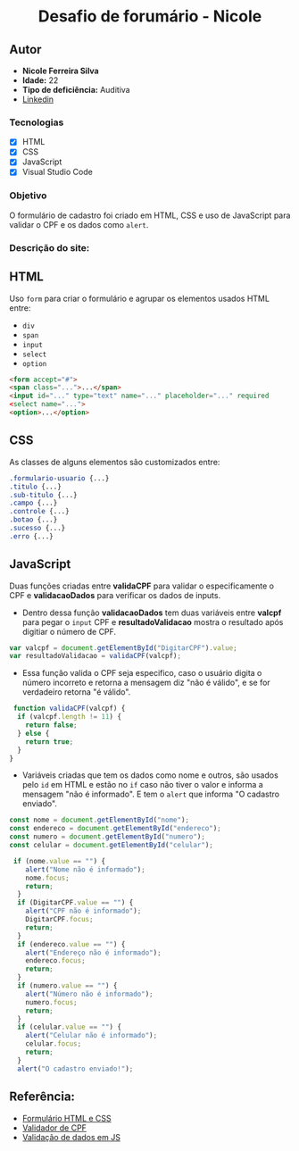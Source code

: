 <h1 align="center">
Desafio de forumário - Nicole
</h1>

## Autor

- **Nicole Ferreira Silva**
- **Idade:** 22 
- **Tipo de deficiência:** Auditiva
- [Linkedin](https://www.linkedin.com/in/nicole-ferreira-8438a4139/)

### Tecnologias
- [x] HTML
- [x] CSS
- [x] JavaScript
- [x] Visual Studio Code

### Objetivo
O formulário de cadastro foi criado em HTML, CSS e uso de JavaScript para validar o CPF e os dados como `alert`.

### Descrição do site:

## HTML
Uso <tag> `form` para criar o formulário e agrupar os elementos usados HTML entre:
- `div`
- `span`
- `input`
- `select`
- `option`

```html
<form accept="#">
<span class="...">...</span>
<input id="..." type="text" name="..." placeholder="..." required
<select name="...">
<option>...</option>
```

## CSS
As classes de alguns elementos são customizados entre:
 ```css
.formulario-usuario {...}
.titulo {...}
.sub-titulo {...}
.campo {...}
.controle {...}
.botao {...}
.sucesso {...}
.erro {...}
```

## JavaScript
Duas funções criadas entre **validaCPF** para validar o especificamente o CPF e **validacaoDados** para verificar os dados de inputs.

- Dentro dessa função **validacaoDados** tem duas variáveis entre **valcpf** para pegar o `input` CPF e **resultadoValidacao** mostra o resultado após digitiar o número de CPF.

```js
var valcpf = document.getElementById("DigitarCPF").value;
var resultadoValidacao = validaCPF(valcpf);
```

- Essa função valida o CPF seja especifico, caso o usuário digita o número incorreto e retorna a mensagem diz "não é válido", e se for verdadeiro retorna "é válido".

```js
 function validaCPF(valcpf) {
  if (valcpf.length != 11) {
    return false;
  } else {
    return true;
  }
}
```
 
- Variáveis criadas que tem os dados como nome e outros, são usados pelo `id` em HTML e estão no `if` caso não tiver o valor e informa a mensagem "não é informado". E tem o `alert` que informa "O cadastro enviado".

```js
const nome = document.getElementById("nome");
const endereco = document.getElementById("endereco");
const numero = document.getElementById("numero");
const celular = document.getElementById("celular");

 if (nome.value == "") {
    alert("Nome não é informado");
    nome.focus;
    return;
  }
  if (DigitarCPF.value == "") {
    alert("CPF não é informado");
    DigitarCPF.focus;
    return;
  }
  if (endereco.value == "") {
    alert("Endereço não é informado");
    endereco.focus;
    return;
  }
  if (numero.value == "") {
    alert("Número não é informado");
    numero.focus;
    return;
  }
  if (celular.value == "") {
    alert("Celular não é informado");
    celular.focus;
    return;
  }
  alert("O cadastro enviado!");
```

## Referência:

- [Formulário HTML e CSS](https://www.youtube.com/watch?v=okbByPWS1Xc&t=662s)
- [Validador de CPF](https://xpcorp.gama.academy/aluno/playlist/243/1312)
- [Validação de dados em JS](https://medium.com/@jezmael/como-validar-os-dados-de-um-formul%C3%A1rio-com-javascript-abdc5a5fba67)
